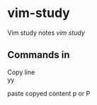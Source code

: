 # vim-study
Vim study notes
*vim study*

<h2>Commands in</h2 

Copy line  
yy

paste copyed content
p or P
